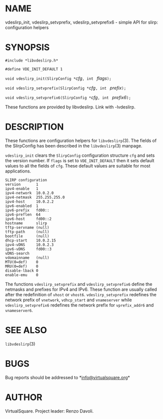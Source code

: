 <!--
.\" Copyright (C) 2019 VirtualSquare. Project Leader: Renzo Davoli
.\"
.\" This is free documentation; you can redistribute it and/or
.\" modify it under the terms of the GNU General Public License,
.\" as published by the Free Software Foundation, either version 2
.\" of the License, or (at your option) any later version.
.\"
.\" The GNU General Public License's references to "object code"
.\" and "executables" are to be interpreted as the output of any
.\" document formatting or typesetting system, including
.\" intermediate and printed output.
.\"
.\" This manual is distributed in the hope that it will be useful,
.\" but WITHOUT ANY WARRANTY; without even the implied warranty of
.\" MERCHANTABILITY or FITNESS FOR A PARTICULAR PURPOSE.  See the
.\" GNU General Public License for more details.
.\"
.\" You should have received a copy of the GNU General Public
.\" License along with this manual; if not, write to the Free
.\" Software Foundation, Inc., 51 Franklin St, Fifth Floor, Boston,
.\" MA 02110-1301 USA.
.\"
-->

# NAME

vdeslirp_init, vdeslirp_setvprefix, vdeslirp_setvprefix6 - simple API for slirp: configuration helpers

# SYNOPSIS

`#include *libvdeslirp.h*`

`#define VDE_INIT_DEFAULT 1`

`void vdeslirp_init(SlirpConfig *`_cfg_`, int ` _flags_`);`

`void vdeslirp_setvprefix(SlirpConfig *`_cfg_`, int ` _prefix_`);`

`void vdeslirp_setvprefix6(SlirpConfig *`_cfg_`, int ` _prefix6_`);`

These functions are provided by libvdeslirp. Link with -lvdeslirp.

# DESCRIPTION

These functions are configuration helpers for `libvdeslirp`(3).
The fields of the SlirpConfig has been described in the `libvdeslirp`(3) manpage.

`vdeslirp_init` clears the `SlirpConfig` configuration structure `cfg` and sets the
version number. If `flags` is set to `VDE_INIT_DEFAULT` then it sets default values to
all the fields of `cfg`. These default values are suitable for most applications.

```
SLIRP configuration
version       1
ipv4-enable   1
ipv4-network  10.0.2.0
ipv4-netmask  255.255.255.0
ipv4-host     10.0.2.2
ipv6-enabled  1
ipv6-prefix   fd00::
ipv6-preflen  64
ipv6-host     fd00::2
hostname      slirp
tftp-servname (null)
tftp-path     (null)
bootfile      (null)
dhcp-start    10.0.2.15
ipv4-vDNS     10.0.2.3
ipv6-vDNS     fd00::3
vDNS-search
vdomainname   (null)
MTU(0=def)    0
MRU(0=def)    0
disable-lback 0
enable-emu    0
```

The functions `vdeslirp_setvprefix` and `vdeslirp_setvprefix6` define the
netmasks and prefixes for IPv4 and IPv6.  These function are usually called
after the redefinition of `vhost` or `vhost6`.  `vdeslirp_setvprefix` redefines
the network prefix of `vnetwork`, `vdhcp_start` and `vnameserver` while
`vdeslirp_setvprefix6`  redefines the network prefix for `vprefix_addr6` and
`vnameserver6`.

# SEE ALSO

`libvdeslirp`(3)

# BUGS

Bug reports should be addressed to *info@virtualsquare.org\*

# AUTHOR

VirtualSquare. Project leader: Renzo Davoli.

